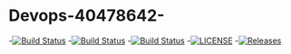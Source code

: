 # Devops-40478642-
-[![Build Status](https://travis-ci.org/Thet-paingsoe/Devops-40478642-.svg?branch=master)](https://travis-ci.org/Thet-paingsoe/Devops-40478642-)
-[![Build Status](https://travis-ci.org/Thet-paingsoe/Devops-40478642-.svg?branch=master)](https://travis-ci.org/Thet-paingsoe/Devops-40478642-)
-[![Build Status](https://travis-ci.org/Thet-paingsoe/Devops-40478642-.svg?branch=develop)](https://travis-ci.org/Thet-paingsoe/Devops-40478642-)
-[![LICENSE](https://img.shields.io/github/license/Thet-paingsoe/Devops-40478642-.svg?style=flat-square)](https://github.com/Thet-paingsoe/Devops-40478642-/blob/master/LICENSE)
-[![Releases](https://img.shields.io/github/release/Thet-paingsoe/Devops-40478642-.svg?style=flat-square)](https://github.com/Thet-paingsoe/Devops-40478642-/releases)
